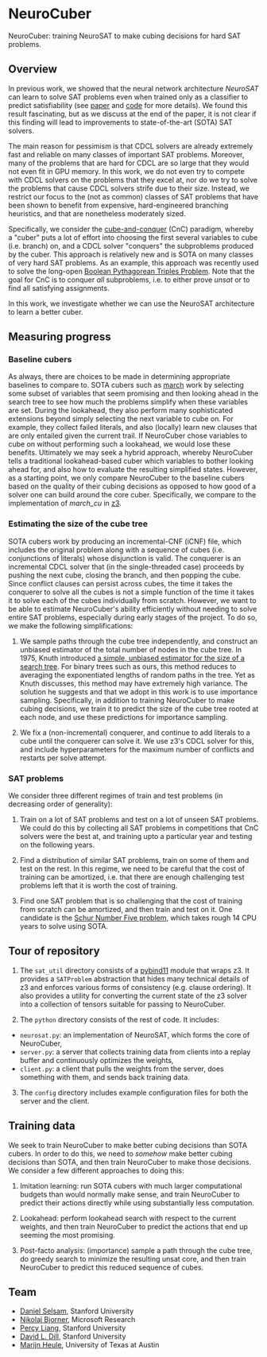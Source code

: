 # NeuroCuber

NeuroCuber: training NeuroSAT to make cubing decisions for hard SAT problems.

## Overview

In previous work, we showed that the neural network architecture _NeuroSAT_ can learn to solve SAT problems even when trained only as a classifier to predict satisfiability (see [paper](https://openreview.net/forum?id=HJMC_iA5tm) and [code](https://github.com/dselsam/neurosat) for more details).
We found this result fascinating, but as we discuss at the end of the paper, it is not clear if this finding will lead to improvements to state-of-the-art (SOTA) SAT solvers.

The main reason for pessimism is that CDCL solvers are already extremely fast and reliable on many classes of important SAT problems. Moreover, many of the problems that are hard for CDCL are so large that they would not even fit in GPU memory. In this work, we do not even try to compete with CDCL solvers on the problems that they excel at, nor do we try to solve the problems that cause CDCL solvers strife due to their size. Instead, we restrict our focus to the (not as common) classes of SAT problems that have been shown to benefit from expensive, hard-engineered branching heuristics, and that are nonetheless moderately sized.

Specifically, we consider the [cube-and-conquer](https://www.cs.utexas.edu/~marijn/publications/cube.pdf) (CnC) paradigm, whereby a "cuber" puts a lot of effort into choosing the first several variables to cube (i.e. branch) on, and a CDCL solver "conquers" the subproblems produced by the cuber. This approach is relatively new and is SOTA on many classes of very hard SAT problems. As an example, this approach was recently used to solve the long-open [Boolean Pythagorean Triples Problem](https://www.nature.com/news/two-hundred-terabyte-maths-proof-is-largest-ever-1.19990). Note that the goal for CnC is to conquer _all_ subproblems, i.e. to either prove _unsat_ or to find all satisfying assignments.

In this work, we investigate whether we can use the NeuroSAT architecture to learn a better cuber.

## Measuring progress

### Baseline cubers

As always, there are choices to be made in determining appropriate baselines to compare to. SOTA cubers such as [march](https://github.com/marijnheule/CnC) work by selecting some subset of variables that seem promising and then looking ahead in the search tree to see how much the problems simplify when these variables are set. During the lookahead, they also perform many sophisticated extensions beyond simply selecting the next variable to cube on. For example, they collect failed literals, and also (locally) learn new clauses that are only entailed given the current trail. If NeuroCuber chose variables to cube on without performing such a lookahead, we would lose these benefits. Ultimately we may seek a hybrid approach, whereby NeuroCuber tells a traditional lookahead-based cuber which variables to bother looking ahead for, and also how to evaluate the resulting simplified states. However, as a starting point, we only compare NeuroCuber to the baseline cubers based on the quality of their cubing decisions as opposed to how good of a solver one can build around the core cuber. Specifically, we compare to the implementation of _march_cu_ in [z3](https://github.com/Z3Prover/z3).

### Estimating the size of the cube tree

SOTA cubers work by producing an incremental-CNF (iCNF) file, which includes the original problem along with a sequence of cubes (i.e. conjunctions of literals) whose disjunction is valid. The conquerer is an incremental CDCL solver that (in the single-threaded case) proceeds by pushing the next cube, closing the branch, and then popping the cube. Since conflict clauses can persist across cubes, the time it takes the conquerer to solve all the cubes is not a simple function of the time it takes it to solve each of the cubes individually from scratch. However, we want to be able to estimate NeuroCuber's ability efficiently without needing to solve entire SAT problems, especially during early stages of the project. To do so, we make the following simplifications:

1. We sample paths through the cube tree independently, and construct an unbiased estimator of the total number of nodes in the cube tree. In 1975, Knuth introduced [a simple, unbiased estimator for the size of a search tree](https://pdfs.semanticscholar.org/94ce/5bdf77af8693df0d525010850ab6faf7e290.pdf). For binary trees such as ours, this method reduces to averaging the exponentiated lengths of random paths in the tree. Yet as Knuth discusses, this method may have extremely high variance. The solution he suggests and that we adopt in this work is to use importance sampling. Specifically, in addition to training NeuroCuber to make cubing decisions, we train it to predict the size of the cube tree rooted at each node, and use these predictions for importance sampling.

2. We fix a (non-incremental) conquerer, and continue to add literals to a cube until the conquerer can solve it. We use z3's CDCL solver for this, and include hyperparameters for the maximum number of conflicts and restarts per solve attempt.

### SAT problems

We consider three different regimes of train and test problems (in decreasing order of generality):

1. Train on a lot of SAT problems and test on a lot of unseen SAT problems. We could do this by collecting all SAT problems in competitions that CnC solvers were the best at, and training upto a particular year and testing on the following years.

2. Find a distribution of similar SAT problems, train on some of them and test on the rest. In this regime, we need to be careful that the cost of training can be amortized, i.e. that there are enough challenging test problems left that it is worth the cost of training.

3. Find one SAT problem that is so challenging that the cost of training from scratch can be amortized, and then train and test on it. One candidate is the [Schur Number Five problem](https://arxiv.org/abs/1711.08076), which takes rough 14 CPU years to solve using SOTA.

## Tour of repository

1. The `sat_util` directory consists of a [pybind11](https://github.com/pybind/pybind11.git) module that wraps z3. It provides a `SATProblem` abstraction that hides many technical details of z3 and enforces various forms of consistency (e.g. clause ordering). It also provides a utility for converting the current state of the z3 solver into a collection of tensors suitable for passing to NeuroCuber.

2. The `python` directory consists of the rest of code. It includes:

* `neurosat.py`: an implementation of NeuroSAT, which forms the core of NeuroCuber,
* `server.py`: a server that collects training data from clients into a replay buffer and continuously optimizes the weights,
* `client.py`: a client that pulls the weights from the server, does something with them, and sends back training data.

3. The `config` directory includes example configuration files for both the server and the client.

## Training data

We seek to train NeuroCuber to make better cubing decisions than SOTA cubers. In order to do this, we need to _somehow_ make better cubing decisions than SOTA, and then train NeuroCuber to make those decisions. We consider a few different approaches to doing this:

1. Imitation learning: run SOTA cubers with much larger computational budgets than would normally make sense, and train NeuroCuber to predict their actions directly while using substantially less computation.

2. Lookahead: perform lookahead search with respect to the current weights, and then train NeuroCuber to predict the actions that end up seeming the most promising.

3. Post-facto analysis: (importance) sample a path through the cube tree, do greedy search to minimize the resulting unsat core, and then train NeuroCuber to predict this reduced sequence of cubes.

## Team

* [Daniel Selsam](https://web.stanford.edu/~dselsam/), Stanford University
* [Nikolaj Bjorner](https://www.microsoft.com/en-us/research/people/nbjorner/), Microsoft Research
* [Percy Liang](https://cs.stanford.edu/~pliang/), Stanford University
* [David L. Dill](http://verify.stanford.edu/dill), Stanford University
* [Marijn Heule](http://www.cs.utexas.edu/~marijn/), University of Texas at Austin
